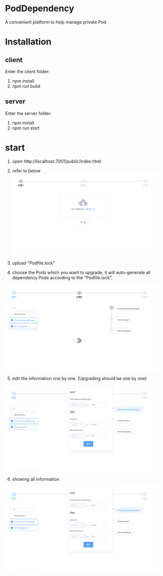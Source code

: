 # PodDependency
A convenient platform to help manage private Pod.

# Installation

## client
Enter the client folder:
1. npm install
2. npm run build

## server
Enter the server folder:
1. npm install
2. npm run start

# start

1. open http://localhost:7001/public/index.html

2. refer to below
![Step 1](https://github.com/Oriente-iOS/PodDependency/blob/master/step-1.png)

3. upload "Podfile.lock"

4. choose the Pods which you want to upgrade, it will auto-generate all dependency Pods according to the "Podfile.lock". 

![Step 2](https://github.com/Oriente-iOS/PodDependency/blob/master/step-2.png)

5. edit the information one by one. (Upgrading should be one by one)

![Step 3](https://github.com/Oriente-iOS/PodDependency/blob/master/step-3.png)

6. showing all information

![Step 4](https://github.com/Oriente-iOS/PodDependency/blob/master/step-3.png)
